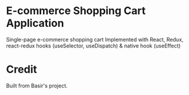 # E-commerce Shopping Cart Application
Single-page e-commerce shopping cart
Implemented with React, Redux, react-redux hooks (useSelector, useDispatch) & native hook (useEffect)

# Credit
Built from Basir's project.

